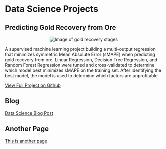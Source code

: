 # Data Science Projects

## Predicting Gold Recovery from Ore

<p align="center">
  <img src="https://github.com/kellyshreeve/kellyshreeve.github.io/blob/main/images/gold_recovery.png" 
  alt="Image of gold recovery stages">
</p>

A supervised machine learning project building a multi-output regression that minimizes symmetric Mean Absolute Error (sMAPE) when predicting gold recovery from ore. Linear Regression, Decision Tree Regression, and Random Forest Regression were tuned and cross-validated to determine which model best minimizes sMAPE on the training set. After identifying the best model, the model is used to determine which factors are unprofitable.

[View Full Project on Github]([https://github.com/kellyshreeve/Predicting-Bank-Churn](https://github.com/kellyshreeve/gold-recovery))

## Blog
[Data Science Blog Post](https://kellyshreeve.github.io/2023/08/03/Data-Science-Post.html)

## Another Page
[This is another page](https://kellyshreeve.github.io/another_page)
